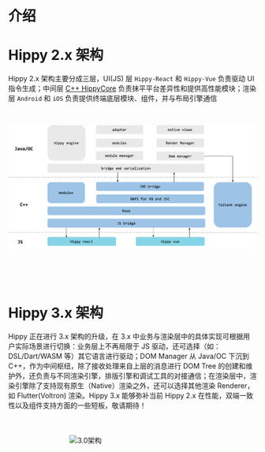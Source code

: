 # 介绍

# Hippy 2.x 架构

Hippy 2.x 架构主要分成三层，UI(JS) 层 `Hippy-React` 和 `Hippy-Vue` 负责驱动 UI 指令生成；中间层 [C++ HippyCore](structure/core.md) 负责抹平平台差异性和提供高性能模块；渲染层 `Android` 和 `iOS` 负责提供终端底层模块、组件，并与布局引擎通信

<br/>

![2.0架构](../assets/img/2.0-structure.png)

<br/>
<br/>
<br/>

# Hippy 3.x 架构

Hippy 正在进行 3.x 架构的升级，在 3.x 中业务与渲染层中的具体实现可根据用户实际场景进行切换：业务层上不再局限于 JS 驱动，还可选择（如：DSL/Dart/WASM 等）其它语言进行驱动；DOM Manager 从 Java/OC 下沉到 C++，作为中间枢纽，除了接收处理来自上层的消息进行 DOM Tree 的创建和维护外，还负责与不同渲染引擎，排版引擎和调试工具的对接通信；在渲染层中，渲染引擎除了支持现有原生（Native）渲染之外，还可以选择其他渲染 Renderer，如 Flutter(Voltron) 渲染。Hippy 3.x 能够弥补当前 Hippy 2.x 在性能，双端一致性以及组件支持方面的一些短板，敬请期待！

<br/>
<div style="display:flex;flex-direction:column;justify-content:flex-start;align-items: center;margin: 20px">
<img src="assets/img/3.0-structure.png" alt="3.0架构" width="55%"/>
</div>
